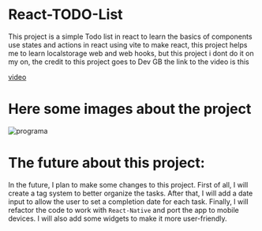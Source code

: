 # React-TODO-List
This project is a simple Todo list in react to learn the basics of components use states and actions in react using vite to make react, 
this project helps me to learn localstorage web and web hooks, but this project i dont do it on my on, the credit to this project goes to Dev GB
the link to the video is this
    
[video](https://www.youtube.com/watch?v=36a__1Vn6B8)

# Here some images about the project
![programa](https://user-images.githubusercontent.com/85702153/229381533-4734cf5e-008a-4684-b40f-151561a2e60f.png)






# The future about this project:

In the future, I plan to make some changes to this project. First of all, I will create a tag system to better organize the tasks. After that, I will add a date input to allow the user to set a completion date for each task. Finally, I will refactor the code to work with `React-Native` and port the app to mobile devices. I will also add some widgets to make it more user-friendly.